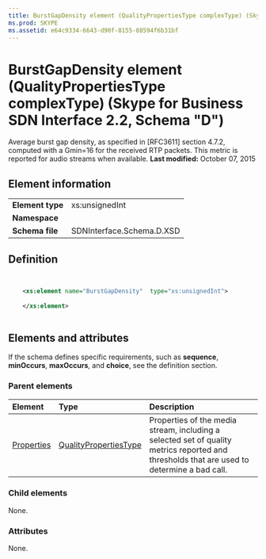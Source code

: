 ```yaml
---
title: BurstGapDensity element (QualityPropertiesType complexType) (Skype for Business SDN Interface 2.2, Schema "D")
ms.prod: SKYPE
ms.assetid: e64c9334-6643-d90f-8155-88594f6b31bf
---
```



# BurstGapDensity element (QualityPropertiesType complexType) (Skype for Business SDN Interface 2.2, Schema "D")
Average burst gap density, as specified in [RFC3611] section 4.7.2, computed with a Gmin=16 for the received RTP packets. This metric is reported for audio streams when available. 
 **Last modified:** October 07, 2015
  
    
    


## Element information


|||
|:-----|:-----|
|**Element type**|xs:unsignedInt |
|**Namespace**||
|**Schema file**|SDNInterface.Schema.D.XSD |
   

## Definition


```XML


    <xs:element name="BurstGapDensity"  type="xs:unsignedInt">
    
    </xs:element>
  
```


## Elements and attributes

If the schema defines specific requirements, such as **sequence**, **minOccurs**, **maxOccurs**, and **choice**, see the definition section. 
  
    
    

### Parent elements



|**Element**|**Type**|**Description**|
|:-----|:-----|:-----|
| [Properties](properties-element-qualitytype-complextype.md)| [QualityPropertiesType](qualitypropertiestype-complextype.md)|Properties of the media stream, including a selected set of quality metrics reported and thresholds that are used to determine a bad call. |
   

### Child elements

None. 
  
    
    

### Attributes

None. 
  
    
    

